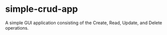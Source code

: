 # simple-crud-app
A simple GUI application consisting of the Create, Read, Update, and Delete operations.
